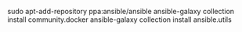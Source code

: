 sudo apt-add-repository ppa:ansible/ansible
ansible-galaxy collection install community.docker
ansible-galaxy collection install ansible.utils
